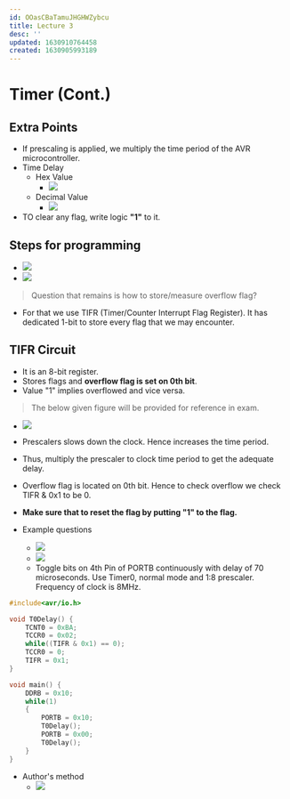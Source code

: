 ```yaml
---
id: OOasCBaTamuJHGHWZybcu
title: Lecture 3
desc: ''
updated: 1630910764458
created: 1630905993189
---
```


# Timer (Cont.)

## Extra Points
* If prescaling is applied, we multiply the time period of the AVR microcontroller.
* Time Delay
    * Hex Value
        * ![](/assets/images/2021-09-06-11-10-19.png)
    * Decimal Value
        * ![](/assets/images/2021-09-06-11-11-09.png)
* TO clear any flag, write logic **"1"** to it.

## Steps for programming
* ![](/assets/images/2021-09-06-11-23-39.png)
* ![](/assets/images/2021-09-06-11-32-17.png)

> Question that remains is how to store/measure overflow flag?
* For that we use TIFR (Timer/Counter Interrupt Flag Register). It has dedicated 1-bit to store every flag that we may encounter.

## TIFR Circuit
* It is an 8-bit register.
* Stores flags and **overflow flag is set on 0th bit**.
* Value "1" implies overflowed and vice versa.
> The below given figure will be provided for reference in exam.
* ![](/assets/images/2021-09-06-11-37-11.png)

* Prescalers slows down the clock. Hence increases the time period.
* Thus, multiply the prescaler to clock time period to get the adequate delay.
* Overflow flag is located on 0th bit. Hence to check overflow we check TIFR & 0x1 to be 0.
* **Make sure that to reset the flag by putting "1" to the flag.**
* Example questions
    * ![](/assets/images/2021-09-06-11-40-28.png)
    * ![](/assets/images/2021-09-06-11-42-27.png)
    * Toggle bits on 4th Pin of PORTB continuously with delay of 70 microseconds. Use Timer0, normal mode and 1:8 prescaler. Frequency of clock is 8MHz.
```c
#include<avr/io.h>

void T0Delay() {
    TCNT0 = 0xBA;
    TCCR0 = 0x02;
    while((TIFR & 0x1) == 0);
    TCCR0 = 0;
    TIFR = 0x1;
}

void main() {
	DDRB = 0x10;
	while(1)
	{
		PORTB = 0x10;
        T0Delay();
        PORTB = 0x00;
        T0Delay();
	}
}
```
* Author's method
    * ![](/assets/images/2021-09-06-12-12-18.png)